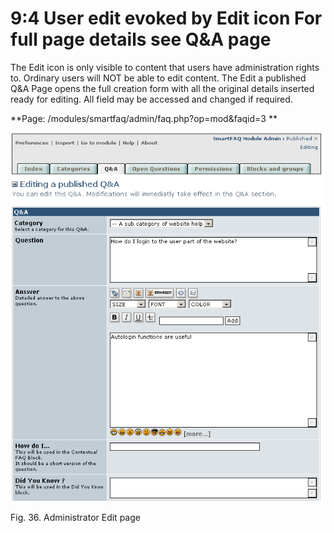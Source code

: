 # 9:4 User edit evoked by Edit icon For full page details see Q&A page

The Edit icon is only visible to content that users have administration rights to. Ordinary users will NOT be able to edit content. The Edit a published Q&A Page opens the full creation form with all the original details inserted ready for editing. All field may be accessed and changed if required.



**Page: /modules/smartfaq/admin/faq.php?op=mod&faqid=3 **

![](../../assets/user-edit.png)

Fig. 36. Administrator Edit page

